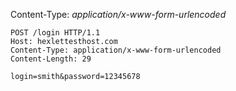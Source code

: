 
Content-Type: *application/x-www-form-urlencoded*

```
POST /login HTTP/1.1
Host: hexlettesthost.com
Content-Type: application/x-www-form-urlencoded
Content-Length: 29

login=smith&password=12345678
```
